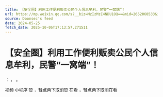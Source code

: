 ```yaml
---
title: 【安全圈】利用工作便利贩卖公民个人信息牟利，民警“一窝端”！
url: https://mp.weixin.qq.com/s?__biz=MzIzMzE4NDU1OQ==&mid=2652060533&idx=1&sn=fd89150bbf6f782816e360d2912bd67d
source: Doonsec's feed
date: 2024-05-25
fetch_date: 2025-10-06T17:13:57.271511
---
```


# 【安全圈】利用工作便利贩卖公民个人信息牟利，民警“一窝端”！

：
，
。

视频
小程序
赞
，轻点两下取消赞
在看
，轻点两下取消在看